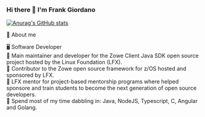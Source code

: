 ### Hi there 👋 I'm Frank Giordano

<!--
**frankgiordano/frankgiordano** is a ✨ _special_ ✨ repository because its `README.md` (this file) appears on your GitHub profile.

Here are some ideas to get you started:

- 🔭 I’m currently working on ...
- 🌱 I’m currently learning ...
- 👯 I’m looking to collaborate on ...
- 🤔 I’m looking for help with ...
- 💬 Ask me about ...
- 📫 How to reach me: ...
- 😄 Pronouns: ...
- ⚡ Fun fact: ...
-->

[![Anurag's GitHub stats](https://github-readme-stats.vercel.app/api?username=frankgiordano&include_all_commits=true&theme=dracula)](https://github.com/anuraghazra/github-readme-stats)

📖 About me  

🖥 Software Developer  
🔭 Main maintainer and developer for the Zowe Client Java SDK open source project hosted by the Linux Foundation (LFX).  
🔭 Contributor to the Zowe open source framework for z/OS hosted and sponsored by LFX.   
🔭 LFX mentor for project-based mentorship programs where helped sponsore and train students to become the next generation of open source developers.   
🌱 Spend most of my time dabbling in: Java, NodeJS, Typescript, C, Angular and Golang.
